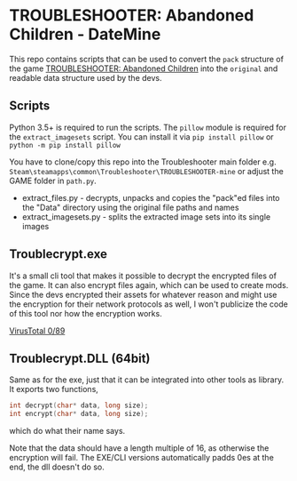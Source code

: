 # TROUBLESHOOTER: Abandoned Children - DateMine

This repo contains scripts that can be used to convert the ``pack`` structure of the game [TROUBLESHOOTER: Abandoned Children](https://store.steampowered.com/app/470310/TROUBLESHOOTER_Abandoned_Children/) into the ``original`` and readable data structure used by the devs.

## Scripts

Python 3.5+ is required to run the scripts.
The ``pillow`` module is required for the ``extract_imagesets`` script.
You can install it via
``pip install pillow``
or
``python -m pip install pillow``


You have to clone/copy this repo into the Troubleshooter main folder
e.g. ``Steam\steamapps\common\Troubleshooter\TROUBLESHOOTER-mine``
or adjust the GAME folder in ``path.py``.

* extract_files.py - decrypts, unpacks and copies the "pack"ed files into the "Data" directory using the original file paths and names
* extract_imagesets.py - splits the extracted image sets into its single images


## Troublecrypt.exe

It's a small cli tool that makes it possible to decrypt the encrypted files of the game.
It can also encrypt files again, which can be used to create mods.
Since the devs encrypted their assets for whatever reason and might use the encryption for their network protocols as well, I won't publicize the code of this tool nor how the encryption works.

[VirusTotal 0/89](https://www.virustotal.com/gui/url/837ec474b84ae6d360b47b61d704fc542963f65a9b2d49b3a55ddc26d8e353da/detection)


## Troublecrypt.DLL (64bit)

Same as for the exe, just that it can be integrated into other tools as library.
It exports two functions,
```c
int decrypt(char* data, long size);
int encrypt(char* data, long size);
```
which do what their name says.

Note that the data should have a length multiple of 16,
as otherwise the encryption will fail.
The EXE/CLI versions automatically padds 0es at the end,
the dll doesn't do so.

